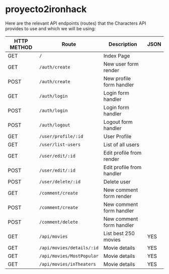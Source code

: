 # proyecto2ironhack

Here are the relevant API endpoints (routes) that the Characters API provides to use and which we will be using:

HTTP METHOD  | Route                       | Description                     | JSON
-------------| ----------------------------| ------------------------------- | ----- |
GET          | `/`                         | Index Page                      |
GET          | `/auth/create`              | New user form render            |
POST         | `/auth/create`              | New profile form handler        |
GET          | `/auth/login`               | Login form handler              |
POST         | `/auth/login`               | Login form handler              |
POST         | `/auth/logout`              | Logout form handler             |
GET          | `/user/profile/:id`         | User Profile                    |
GET          | `/user/list-users`          | List of all users               |
GET          | `/user/edit/:id`            | Edit profile from render        |
POST         | `/user/edit/:id`            | Edit profile from handler       |
POST         | `/user/delete/:id`          | Delete user                     |
GET          | `/comment/create`           | New comment form render         |
POST         | `/comment/create`           | New comment form handler        |
POST         | `/comment/delete`           | New comment form handler        |
GET          | `/api/movies`               | List best 250 movies            | YES
GET          | `/api/movies/details/:id`   | Movie details                   | YES
GET          | `/api/movies/MostPopular`   | Movie details                   | YES
GET          | `/api/movies/inTheaters`    | Movie details                   | YES





